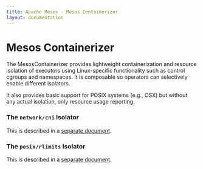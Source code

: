 ```yaml
---
title: Apache Mesos - Mesos Containerizer
layout: documentation
---
```


# Mesos Containerizer

The MesosContainerizer provides lightweight containerization and
resource isolation of executors using Linux-specific functionality
such as control cgroups and namespaces. It is composable so operators
can selectively enable different isolators.

It also provides basic support for POSIX systems (e.g., OSX) but
without any actual isolation, only resource usage reporting.

### The `network/cni` Isolator

This is described in a [separate document](cni.md).


### The `posix/rlimits` Isolator

This is described in a [separate document](posix_rlimits.md).
